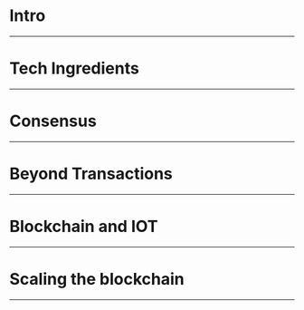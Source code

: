 # **Intro**


---
# **Tech Ingredients**


---
# **Consensus**


---
# **Beyond Transactions**



---
# **Blockchain and IOT**


---
# **Scaling the blockchain**


---